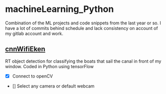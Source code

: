 # machineLearning_Python
Combination of the ML projects and code snippets from the last year or so. I have a lot of commits behind schedule and lack consistency on account of my gitlab account and work.
## [cnnWifiEken](/cnnWifiEken)
RT object detection for classifying the boats that sail the canal in front of my window. Coded in Python using tensorFlow 
- [x] Connect to openCV
- [] Select any camera or default webcam
